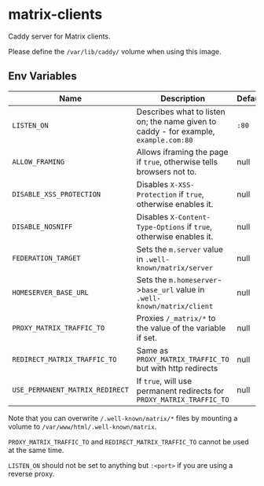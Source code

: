 # matrix-clients

Caddy server for Matrix clients.

Please define the `/var/lib/caddy/` volume when using this image.

## Env Variables

| Name                            | Description                                                                          | Default |
| ------------------------------- | ------------------------------------------------------------------------------------ | ------- |
| `LISTEN_ON`                     | Describes what to listen on; the name given to caddy - for example, `example.com:80` | `:80`   |
| `ALLOW_FRAMING`                 | Allows iframing the page if `true`, otherwise tells browsers not to.                 | null    |
| `DISABLE_XSS_PROTECTION`        | Disables `X-XSS-Protection` if `true`, otherwise enables it.                         | null    |
| `DISABLE_NOSNIFF`               | Disables `X-Content-Type-Options` if `true`, otherwise enables it.                   | null    |
| `FEDERATION_TARGET`             | Sets the `m.server` value in `.well-known/matrix/server`                             | null    |
| `HOMESERVER_BASE_URL`           | Sets the `m.homeserver`->`base_url` value in `.well-known/matrix/client`             | null    |
| `PROXY_MATRIX_TRAFFIC_TO`       | Proxies `/_matrix/*` to the value of the variable if set.                            | null    |
| `REDIRECT_MATRIX_TRAFFIC_TO`    | Same as `PROXY_MATRIX_TRAFFIC_TO` but with http redirects                            | null    |
| `USE_PERMANENT_MATRIX_REDIRECT` | If `true`, will use permanent redirects for `PROXY_MATRIX_TRAFFIC_TO`                | null    |

Note that you can overwrite `/.well-known/matrix/*` files by mounting a volume to `/var/www/html/.well-known/matrix`.

`PROXY_MATRIX_TRAFFIC_TO` and `REDIRECT_MATRIX_TRAFFIC_TO` cannot be used at the same time.

`LISTEN_ON` should not be set to anything but `:<port>` if you are using a reverse proxy.
